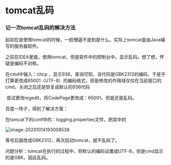 # tomcat乱码


### 记一次tomcat乱码的解决方法



起初在是使用tomcat的时候，一脸懵逼不是到是什么。实际上tomcat是由Java编写的服务器软件。

之前在IDEA里面，使用tomcat，但是软件中的控制台中，显示乱码。想了想，怀疑是编码不对称。



在cmd中输入：chcp ，显示936，查询可知，该代码是GBK2312的编码，于是乎打算更改成65001（UTF-8）的编码格式，但是修改的作用域仅仅在当前窗口的cmd，关闭之后还是恢复成默认的936代码

​	尝试更改regedit，将CodePage更改成：65001，但是还是乱码。

百度一阵子，得到了解决方案：

在tomcat下的conf中的：logging.properties文件，把其中的

![image-20201014193008538](https://gitee.com/ymyguang/picture/raw/master/img/image-20201014193008538.png)

等号后面改成GBK2312，再次启动tomcat，就不乱码了。





问题分析：tomcat在执行的过程中，将默认的编码设置成UTF-8，但是cmd显示的是GBK，因此乱码。
